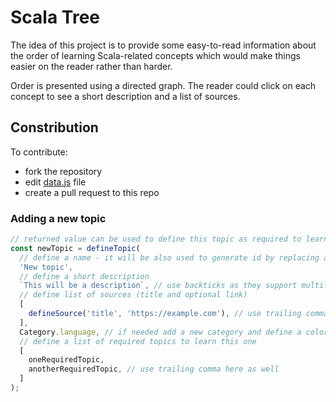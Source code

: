 # Scala Tree

The idea of this project is to provide some easy-to-read information about the order of learning Scala-related concepts which would make things easier on the reader rather than harder.

Order is presented using a directed graph. The reader could click on each concept to see a short description and a list of sources.

## Constribution

To contribute:

 * fork the repository
 * edit [data.js](data.js) file
 * create a pull request to this repo

### Adding a new topic

```javascript
// returned value can be used to define this topic as required to learn another one
const newTopic = defineTopic(
  // define a name - it will be also used to generate id by replacing all non-letters with '-''
  'New topic',
  // define a short description
  `This will be a description`, // use backticks as they support multiline strings 
  // define list of sources (title and optional link)
  [
    defineSource('title', 'https://example.com'), // use trailing commas
  ],
  Category.language, // if needed add a new category and define a color for it
  // define a list of required topics to learn this one 
  [
    oneRequiredTopic,
    anotherRequiredTopic, // use trailing comma here as well
  ]
);
```
